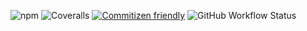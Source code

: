 ![npm](https://img.shields.io/npm/v/nestjs-relay)
![Coveralls](https://img.shields.io/coveralls/github/rogerballard/nestjs-relay)
[![Commitizen friendly](https://img.shields.io/badge/commitizen-friendly-brightgreen.svg)](http://commitizen.github.io/cz-cli/)
![GitHub Workflow Status](https://img.shields.io/github/workflow/status/rogerballard/nestjs-relay/development)
